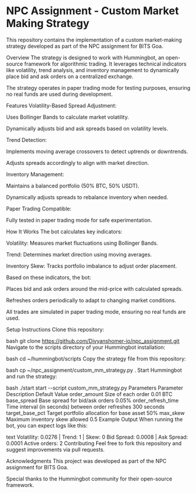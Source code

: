 # NPC Assignment - Custom Market Making Strategy
This repository contains the implementation of a custom market-making strategy developed as part of the NPC assignment for BITS Goa.

Overview
The strategy is designed to work with Hummingbot, an open-source framework for algorithmic trading. It leverages technical indicators like volatility, trend analysis, and inventory management to dynamically place bid and ask orders on a centralized exchange.

The strategy operates in paper trading mode for testing purposes, ensuring no real funds are used during development.

Features
Volatility-Based Spread Adjustment:

Uses Bollinger Bands to calculate market volatility.

Dynamically adjusts bid and ask spreads based on volatility levels.

Trend Detection:

Implements moving average crossovers to detect uptrends or downtrends.

Adjusts spreads accordingly to align with market direction.

Inventory Management:

Maintains a balanced portfolio (50% BTC, 50% USDT).

Dynamically adjusts spreads to rebalance inventory when needed.

Paper Trading Compatible:

Fully tested in paper trading mode for safe experimentation.

How It Works
The bot calculates key indicators:

Volatility: Measures market fluctuations using Bollinger Bands.

Trend: Determines market direction using moving averages.

Inventory Skew: Tracks portfolio imbalance to adjust order placement.

Based on these indicators, the bot:

Places bid and ask orders around the mid-price with calculated spreads.

Refreshes orders periodically to adapt to changing market conditions.

All trades are simulated in paper trading mode, ensuring no real funds are used.

Setup Instructions
Clone this repository:

bash
git clone https://github.com/Divyanshomer-io/npc_assignment.git
Navigate to the scripts directory of your Hummingbot installation:

bash
cd ~/hummingbot/scripts
Copy the strategy file from this repository:

bash
cp ~/npc_assignment/custom_mm_strategy.py .
Start Hummingbot and run the strategy:

bash
./start
start --script custom_mm_strategy.py
Parameters
Parameter	Description	Default Value
order_amount	Size of each order	0.01 BTC
base_spread	Base spread for bid/ask orders	0.05%
order_refresh_time	Time interval (in seconds) between order refreshes	300 seconds
target_base_pct	Target portfolio allocation for base asset	50%
max_skew	Maximum inventory skew allowed	0.5
Example Output
When running the bot, you can expect logs like this:

text
Volatility: 0.0276 | Trend: 1 | Skew: 0
Bid Spread: 0.0008 | Ask Spread: 0.0001
Active orders: 2
Contributing
Feel free to fork this repository and suggest improvements via pull requests.

Acknowledgments
This project was developed as part of the NPC assignment for BITS Goa.

Special thanks to the Hummingbot community for their open-source framework.
